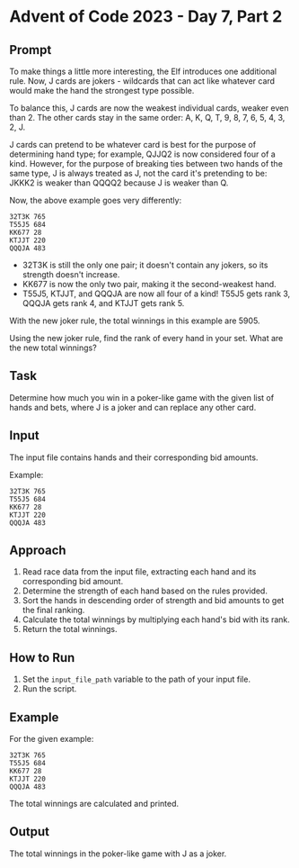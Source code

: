 # Advent of Code 2023 - Day 7, Part 2

## Prompt

To make things a little more interesting, the Elf introduces one additional rule. Now, J cards are jokers - wildcards that can act like whatever card would make the hand the strongest type possible.

To balance this, J cards are now the weakest individual cards, weaker even than 2. The other cards stay in the same order: A, K, Q, T, 9, 8, 7, 6, 5, 4, 3, 2, J.

J cards can pretend to be whatever card is best for the purpose of determining hand type; for example, QJJQ2 is now considered four of a kind. However, for the purpose of breaking ties between two hands of the same type, J is always treated as J, not the card it's pretending to be: JKKK2 is weaker than QQQQ2 because J is weaker than Q.

Now, the above example goes very differently:

```
32T3K 765
T55J5 684
KK677 28
KTJJT 220
QQQJA 483
```

  - 32T3K is still the only one pair; it doesn't contain any jokers, so its strength doesn't increase.
  - KK677 is now the only two pair, making it the second-weakest hand.
  - T55J5, KTJJT, and QQQJA are now all four of a kind! T55J5 gets rank 3, QQQJA gets rank 4, and KTJJT gets rank 5.

With the new joker rule, the total winnings in this example are 5905.

Using the new joker rule, find the rank of every hand in your set. What are the new total winnings?


## Task
Determine how much you win in a poker-like game with the given list of hands and bets, where J is a joker and can replace any other card.

## Input
The input file contains hands and their corresponding bid amounts.

Example:
```
32T3K 765
T55J5 684
KK677 28
KTJJT 220
QQQJA 483
```

## Approach
1. Read race data from the input file, extracting each hand and its corresponding bid amount.
2. Determine the strength of each hand based on the rules provided.
3. Sort the hands in descending order of strength and bid amounts to get the final ranking.
4. Calculate the total winnings by multiplying each hand's bid with its rank.
5. Return the total winnings.

## How to Run
1. Set the `input_file_path` variable to the path of your input file.
2. Run the script.

## Example
For the given example:
```
32T3K 765
T55J5 684
KK677 28
KTJJT 220
QQQJA 483
```
The total winnings are calculated and printed.

## Output
The total winnings in the poker-like game with J as a joker.
